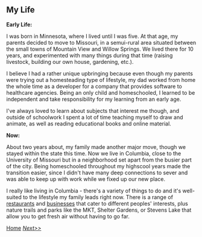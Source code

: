 ## My Life

**Early Life:**

I was born in Minnesota, where I lived until I was five. At that age, my parents decided to move to Missouri, in a semui-rural area situated between the small towns of Mountain View and Willow Springs. We lived there for 10 years, and experimented with many things during that time (raising livestock, building our own house, gardening, etc.).

I believe I had a rather unique upbringing because even though my parents were trying out a homesteading type of lifestyle, my dad worked from home the whole time as a developer for a company that provides software to healthcare agencies. Being an only child and homeschooled, I learned to be independent and take responsibility for my learning from an early age.

I've always loved to learn about subjects that interest me though, and outside of schoolwork I spent a lot of time teaching myself to draw and animate, as well as reading educational books and online material.

**Now:**

About two years about, my family made another major move, though we stayed within the state this time. Now we live in Columbia, close to the University of Missouri but in a neighborhood set apart from the busier part of the city. Being homeschooled throughout my highscool years made the transition easier, since I didn't have many deep connections to sever and was able to keep up with work while we fixed up our new place.

I really like living in Columbia - there's a variety of things to do and it's well-suited to the lifestyle my family leads right now. There is a range of [restaurants][Taste Place] and [businesses][Papa's] that cater to different peoples' interests, plus nature trails and parks like the MKT, Shelter Gardens, or Stevens Lake that allow you to get fresh air without having to go far.

[Home](README.md "back to homepage") [_Next>>_](Education.md "education")

[Taste Place]: https://www.tasteplacecolumbia.com/
[Papa's]: https://papascatcafe.com/
